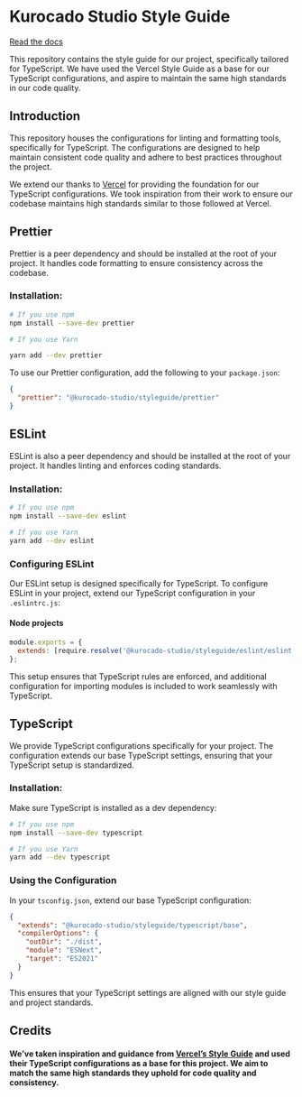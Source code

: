 # Kurocado Studio Style Guide

[Read the docs](https://kurocado-studio.github.io/styleguide/starter-topic.html)

This repository contains the style guide for our project, specifically tailored for TypeScript. We
have used the Vercel Style Guide as a base for our TypeScript configurations, and aspire to maintain
the same high standards in our code quality.

## Introduction

This repository houses the configurations for linting and formatting tools, specifically for
TypeScript. The configurations are designed to help maintain consistent code quality and adhere to
best practices throughout the project.

We extend our thanks to [Vercel](https://vercel.com) for providing the foundation for our TypeScript
configurations. We took inspiration from their work to ensure our codebase maintains high standards
similar to those followed at Vercel.

## Prettier

Prettier is a peer dependency and should be installed at the root of your project. It handles code
formatting to ensure consistency across the codebase.

### Installation:

```bash
# If you use npm
npm install --save-dev prettier

# If you use Yarn

yarn add --dev prettier
```

To use our Prettier configuration, add the following to your `package.json`:

```json
{
  "prettier": "@kurocado-studio/styleguide/prettier"
}
```

## ESLint

ESLint is also a peer dependency and should be installed at the root of your project. It handles
linting and enforces coding standards.

### Installation:

```bash
# If you use npm
npm install --save-dev eslint

# If you use Yarn
yarn add --dev eslint
```

### Configuring ESLint

Our ESLint setup is designed specifically for TypeScript. To configure ESLint in your project,
extend our TypeScript configuration in your `.eslintrc.js`:

#### Node projects

```javascript
module.exports = {
  extends: [require.resolve('@kurocado-studio/styleguide/eslint/eslint.node')],
};
```

This setup ensures that TypeScript rules are enforced, and additional configuration for importing
modules is included to work seamlessly with TypeScript.

## TypeScript

We provide TypeScript configurations specifically for your project. The configuration extends our
base TypeScript settings, ensuring that your TypeScript setup is standardized.

### Installation:

Make sure TypeScript is installed as a dev dependency:

```bash
# If you use npm
npm install --save-dev typescript

# If you use Yarn
yarn add --dev typescript
```

### Using the Configuration

In your `tsconfig.json`, extend our base TypeScript configuration:

```json
{
  "extends": "@kurocado-studio/styleguide/typescript/base",
  "compilerOptions": {
    "outDir": "./dist",
    "module": "ESNext",
    "target": "ES2021"
  }
}
```

This ensures that your TypeScript settings are aligned with our style guide and project standards.

## Credits

#### We’ve taken inspiration and guidance from [Vercel’s Style Guide](https://vercel.com) and used their TypeScript configurations as a base for this project. We aim to match the same high standards they uphold for code quality and consistency.
